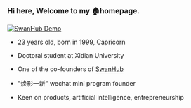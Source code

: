 ### Hi here, Welcome to my 🏠homepage.
[![SwanHub Demo](https://img.shields.io/static/v1?label=HivisionIDPhoto&message=SwanHub%20Demo&color=blue)](http://blackswanai.cn/ZeYiLin/HivisionIDPhotos/demo)
- 23 years old, born in 1999, Capricorn

- Doctoral student at Xidian University

- One of the co-founders of [SwanHub](https://blackswanai.cn/)

- "焕影一新" wechat mini program founder

- Keen on products, artificial intelligence, entrepreneurship

